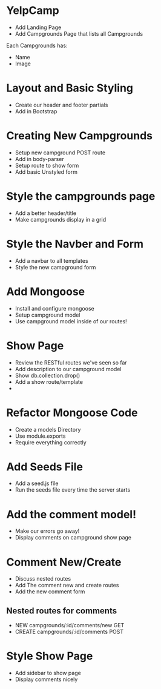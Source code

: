 # YelpCamp

* Add Landing Page
* Add Campgrounds Page that lists all Campgrounds

Each Campgrounds has:
* Name
* Image

# Layout and Basic Styling
* Create our header and footer partials
* Add in Bootstrap

# Creating New Campgrounds
* Setup new campground POST route
* Add in body-parser
* Setup route to show form
* Add basic Unstyled form

# Style the campgrounds page
* Add a better header/title
* Make campgrounds display in a grid

# Style the Navber and Form
* Add a navbar to all templates
* Style the new campground form

# Add Mongoose
* Install and configure mongoose
* Setup campground model
* Use campground model inside of our routes!

# Show Page
* Review the RESTful routes we've seen so far
* Add description to our campground model
* Show db.collection.drop()
* Add a show route/template
*

# Refactor Mongoose Code
* Create a models Directory
* Use module.exports
* Require everything correctly

# Add Seeds File
* Add a seed.js file
* Run the seeds file every time the server starts

# Add the comment model!
* Make our errors go away!
* Display comments on campground show page

# Comment New/Create
* Discuss nested routes
* Add The comment new and create routes
* Add the new comment form

## Nested routes for comments
* NEW       campgrounds/:id/comments/new    GET
* CREATE    campgrounds/:id/comments        POST

# Style Show Page
* Add sidebar to show page
* Display comments nicely